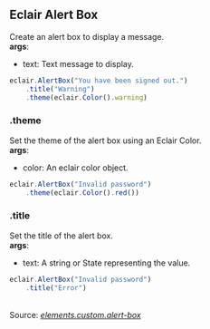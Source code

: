 ## Eclair Alert Box
Create an alert box to display a message.
<br/>**args**:
- text: Text message to display.
```javascript
eclair.AlertBox("You have been signed out.")
    .title("Warning")
    .theme(eclair.Color().warning)
```
### .theme
Set the theme of the alert box using an Eclair Color.
<br/>**args**:
- color: An eclair color object.
```javascript
eclair.AlertBox("Invalid password")
    .theme(eclair.Color().red())
```
### .title
Set the title of the alert box.
<br/>**args**:
- text: A string or State representing the value.
```javascript
eclair.AlertBox("Invalid password")
    .title("Error")
```

<br/>Source: [_elements.custom.alert-box_](https://github.com/SamGarlick/Eclair/tree/main/src/elements/custom/alert-box.js)